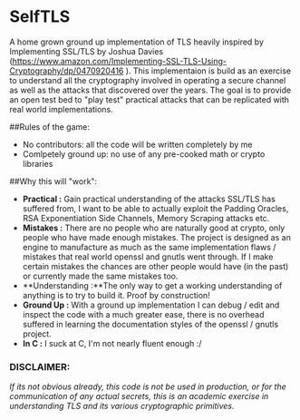 # SelfTLS
A home grown ground up implementation of TLS heavily inspired by Implementing SSL/TLS by Joshua Davies (https://www.amazon.com/Implementing-SSL-TLS-Using-Cryptography/dp/0470920416 ). 
This implementaion is build as  an exercise to understand all the cryptography involved in operating a secure channel as well
as the attacks that discovered over the years. The goal is to provide an open test bed to "play test" practical attacks that can be 
replicated with real world implementations. 

##Rules of the game:
* No contributors: all the code will be written completely by me
* Comlpetely ground up: no use of any pre-cooked math or crypto libraries

##Why this will "work":
* **Practical :** Gain practical understanding of the attacks SSL/TLS has suffered from, I want to be able to actually exploit the Padding Oracles, RSA Exponentiation Side Channels, Memory Scraping attacks etc. 
* **Mistakes :** There are no people who are naturally good at crypto, only people who have made enough mistakes. The project is designed as an engine 
to manufacture as much as the same implementation flaws / mistakes that real world openssl and gnutls went through. If I make certain mistakes the chances are other people would have (in the past) or currently made the same mistakes too. 
* **Understanding :**The only way to get a working understanding of anything is to try to build it. Proof by construction!  
* **Ground Up :** With a ground up implementation I can debug / edit and inspect the code with a much greater ease, there is no overhead suffered in learning the documentation styles of the openssl / gnutls project.
* **In C :** I suck at C, I'm not nearly fluent enough :/ 

### DISCLAIMER: 
*If its not obvious already, this code is not be used in production, or for the communication of any actual secrets, 
this is an academic exercise in understanding TLS and its various cryptographic primitives.*

